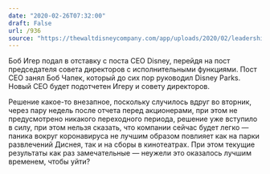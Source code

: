 ```yaml
---
date: "2020-02-26T07:32:00"
draft: False
url: /936
source: "https://thewaltdisneycompany.com/app/uploads/2020/02/leadership-announcement-022520.pdf"
---
```


Боб Игер подал в отставку с поста CEO Disney, перейдя на пост председателя совета директоров с исполнительными функциями. Пост CEO занял Боб Чапек, который до сих пор руководил Disney Parks. Новый CEO будет подотчетен Игеру и совету директоров. 

Решение какое-то внезапное, поскольку случилось вдруг во вторник, через пару недель после отчета перед акционерами, при этом не предусмотрено никакого переходного периода, решение уже вступило в силу, при этом нельзя сказать, что компании сейчас будет легко — паника вокруг коронавируса не лучшим образом повлияет как на парки развлечений Диснея, так и на сборы в кинотеатрах. При этом текущие результаты как раз замечательные — неужели это оказалось лучшим временем, чтобы уйти?
